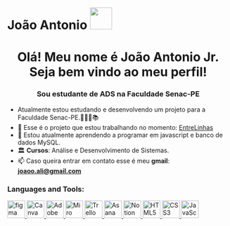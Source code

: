 # João Antonio <img src="https://media.tenor.com/a8K93X-8sSEAAAAM/mashle-dance-mashle-s2.gif" width="50px">
<h1 align="center">Olá! Meu nome é João Antonio Jr. Seja bem vindo ao meu perfil!</h1>
<h3 align="center">Sou estudante de ADS na Faculdade Senac-PE</h3>

- Atualmente estou estudando e desenvolvendo um projeto para a Faculdade Senac-PE.👨🏾‍💻📚
- 🚀 Esse é o projeto que estou trabalhando no momento: [EntreLinhas](https://www.figma.com/proto/zDigaAXcCuEprsThaf9Qyg/Pitch-EntreLinhas?node-id=672-674&p=f&t=AIb8HWNVRxQY2flQ-1&scaling=contain&content-scaling=fixed&page-id=658%3A83)
- 🌱 Estou atualmente aprendendo a programar em javascript e banco de dados MySQL.
- 🏛️ **Cursos**: Análise e Desenvolvimento de Sistemas.
- 📫 Caso queira entrar em contato esse é meu **gmail**: **joaoo.ali@gmail.com**

<p align="left">
</p>

<h3 align="left">Languages and Tools:</h3>
<p align="left"> <a href="https://www.figma.com/" target="_blank" rel="noreferrer"> <img src="https://www.vectorlogo.zone/logos/figma/figma-icon.svg" alt="figma" width="40" height="40"/>
 <a href="https://www.canva.com/" target="_blank" rel="noreferrer">
    <img src="https://www.vectorlogo.zone/logos/canva/canva-icon.svg" alt="Canva" width="40" height="40"/>
  </a>
  <a href="https://www.adobe.com/products/xd.html" target="_blank" rel="noreferrer">
    <img src="https://upload.wikimedia.org/wikipedia/commons/c/c2/Adobe_XD_CC_icon.svg" alt="Adobe XD" width="40" height="40"/>
  </a>
  <a href="https://miro.com/" target="_blank" rel="noreferrer">
    <img src="https://cdn.worldvectorlogo.com/logos/miro-2.svg" alt="Miro" width="40" height="40"/>
  </a>
   <a href="https://trello.com/" target="_blank" rel="noreferrer">
    <img src="https://www.vectorlogo.zone/logos/trello/trello-icon.svg" alt="Trello" width="40" height="40"/>
 <a href="https://asana.com/" target="_blank" rel="noreferrer">
    <img src="https://cdn.worldvectorlogo.com/logos/asana-1.svg" alt="Asana" width="40" height="40"/>
  </a>
    <a href="https://www.notion.so/" target="_blank" rel="noreferrer">
    <img src="https://upload.wikimedia.org/wikipedia/commons/4/45/Notion_app_logo.png" alt="Notion" width="40" height="40"/>
  </a>
   <a href="https://developer.mozilla.org/en-US/docs/Web/HTML" target="_blank" rel="noreferrer">
    <img src="https://www.vectorlogo.zone/logos/w3_html5/w3_html5-icon.svg" alt="HTML5" width="40" height="40"/>
  </a>
  <a href="https://developer.mozilla.org/en-US/docs/Web/CSS" target="_blank" rel="noreferrer">
    <img src="https://www.vectorlogo.zone/logos/w3_css/w3_css-icon.svg" alt="CSS3" width="40" height="40"/>
  </a>
  <a href="https://developer.mozilla.org/en-US/docs/Web/JavaScript" target="_blank" rel="noreferrer">
    <img src="https://www.vectorlogo.zone/logos/javascript/javascript-icon.svg" alt="JavaScript" width="40" height="40"/>
  </a>
</p>
